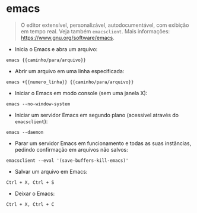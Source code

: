 # emacs

> O editor extensível, personalizável, autodocumentável, com exibição em tempo real.
> Veja também `emacsclient`.
> Mais informações: <https://www.gnu.org/software/emacs>.

- Inicia o Emacs e abra um arquivo:

`emacs {{caminho/para/arquivo}}`

- Abrir um arquivo em uma linha especificada:

`emacs +{{numero_linha}} {{caminho/para/arquivo}}`

- Iniciar o Emacs em modo console (sem uma janela X):

`emacs --no-window-system`

- Iniciar um servidor Emacs em segundo plano (acessível através do `emacsclient`):

`emacs --daemon`

- Parar um servidor Emacs em funcionamento e todas as suas instâncias, pedindo confirmação em arquivos não salvos:

`emacsclient --eval '(save-buffers-kill-emacs)'`

- Salvar um arquivo em Emacs:

`Ctrl + X, Ctrl + S`

- Deixar o Emacs:

`Ctrl + X, Ctrl + C`
